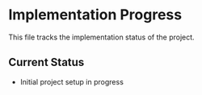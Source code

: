 # Implementation Progress

This file tracks the implementation status of the project.

## Current Status
- Initial project setup in progress
